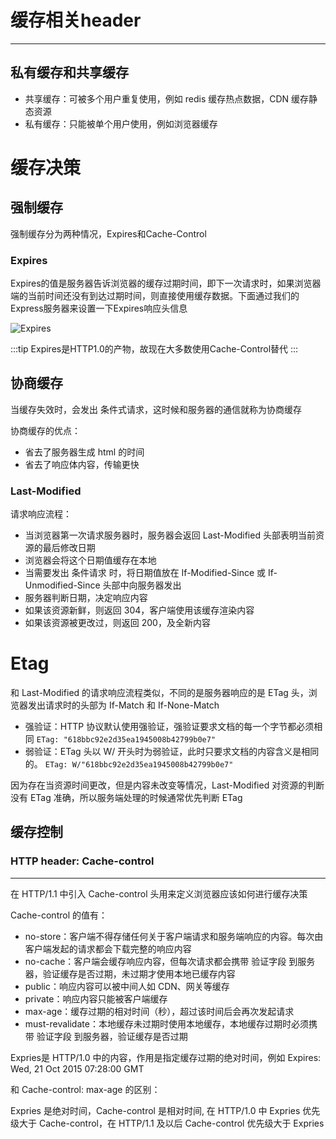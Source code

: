 # 缓存相关header
---

## 私有缓存和共享缓存

- 共享缓存：可被多个用户重复使用，例如 redis 缓存热点数据，CDN 缓存静态资源
- 私有缓存：只能被单个用户使用，例如浏览器缓存

# 缓存决策
## 强制缓存
强制缓存分为两种情况，Expires和Cache-Control
### Expires
Expires的值是服务器告诉浏览器的缓存过期时间，即下一次请求时，如果浏览器端的当前时间还没有到达过期时间，则直接使用缓存数据。下面通过我们的Express服务器来设置一下Expires响应头信息

<img :src="$withBase('/expires.png')" alt="Expires">

:::tip
Expires是HTTP1.0的产物，故现在大多数使用Cache-Control替代
:::


## 协商缓存
当缓存失效时，会发出 条件式请求，这时候和服务器的通信就称为协商缓存

协商缓存的优点：

- 省去了服务器生成 html 的时间
- 省去了响应体内容，传输更快

### Last-Modified
请求响应流程：

- 当浏览器第一次请求服务器时，服务器会返回 Last-Modified 头部表明当前资源的最后修改日期
- 浏览器会将这个日期值缓存在本地
- 当需要发出 条件请求 时，将日期值放在 If-Modified-Since 或 If-Unmodified-Since 头部中向服务器发出
- 服务器判断日期，决定响应内容
- 如果该资源新鲜，则返回 304，客户端使用该缓存渲染内容
- 如果该资源被更改过，则返回 200，及全新内容


# Etag
和 Last-Modified 的请求响应流程类似，不同的是服务器响应的是 ETag 头，浏览器发出请求时的头部为 If-Match 和 If-None-Match

- 强验证：HTTP 协议默认使用强验证，强验证要求文档的每一个字节都必须相同
```ETag: "618bbc92e2d35ea1945008b42799b0e7"```
- 弱验证：ETag 头以 W/ 开头时为弱验证，此时只要求文档的内容含义是相同的。
```ETag: W/"618bbc92e2d35ea1945008b42799b0e7"```

因为存在当资源时间更改，但是内容未改变等情况，Last-Modified 对资源的判断没有 ETag 准确，所以服务端处理的时候通常优先判断 ETag
## 缓存控制

### HTTP header: Cache-control
---
在 HTTP/1.1 中引入 Cache-control 头用来定义浏览器应该如何进行缓存决策

Cache-control 的值有：

- no-store：客户端不得存储任何关于客户端请求和服务端响应的内容。每次由客户端发起的请求都会下载完整的响应内容
- no-cache：客户端会缓存响应内容，但每次请求都会携带 验证字段 到服务器，验证缓存是否过期，未过期才使用本地已缓存内容
- public：响应内容可以被中间人如 CDN、网关等缓存
- private：响应内容只能被客户端缓存
- max-age：缓存过期的相对时间（秒），超过该时间后会再次发起请求
- must-revalidate：本地缓存未过期时使用本地缓存，本地缓存过期时必须携带 验证字段 到服务器，验证缓存是否过期

Expries是 HTTP/1.0 中的内容，作用是指定缓存过期的绝对时间，例如 Expires: Wed, 21 Oct 2015 07:28:00 GMT

和 Cache-control: max-age 的区别：

Expries 是绝对时间，Cache-control 是相对时间,
在 HTTP/1.0 中 Expries 优先级大于 Cache-control，在 HTTP/1.1 及以后 Cache-control 优先级大于 Expries